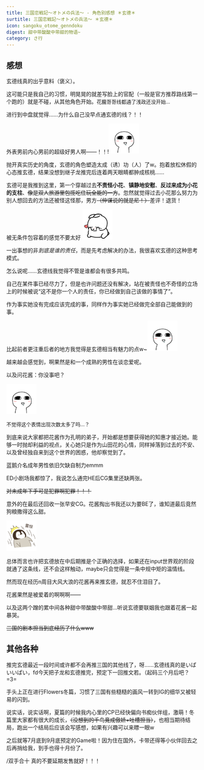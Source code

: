 ```yaml
---
title: 三国恋戦記～オトメの兵法～ - 角色别感想 ＊玄德＊
surtitle: 三国恋戦記～オトメの兵法～ ＊玄德＊
icon: sangoku_otome_genndoku
digest: 甜中带酸酸中带甜的物语~
category: さ行
---
```


## 感想

玄德线真的出乎意料（褒义）。

这可能只是我自己的习惯，明晃晃的就差写脸上的官配（一般是官方推荐路线第一个跑的）就是不碰，从其他角色开始。<font size="2">花朧哥哥线都通了浅政还没开始…</font>

进行到中盘就觉得……为什么自己没早点通玄德的线？！！

外表男前内心男前的超级好男人啊——！！!<img src="/assets/img/bq/qita/03.gif" width="80px">

抛开真实历史的角度，玄德的角色塑造太成（诱）功（人）了w。抱着放松休假的心态推玄德，结果没想到继子龙推完后连着两天眼睛都肿成核桃……

玄德可是我推到这里，第一个穿越过去**不责怪小花**、**镇静地安慰**、**反过来成为小花的支柱**、~~像是双人旅游里包揽吃住玩全能的一方~~。忽然就觉得过去小花那么努力为别人想回去的方法还被怪这怪那，男方~~（仲谋说的就是尼！）~~差评！退货！

被无条件包容着的感觉不要太好 <img src="/assets/img/bq/qita/06.gif" width="80px">

一出事想的非*到底是谁的责任*，而是先考虑解决的办法，我很喜欢玄德的这种思考模式。

怎么说呢……玄德线我觉得不管是谁都会有很多共鸣。

自己在某件事已经尽力了，但是也许问题还没有解决，站在被责怪也不奇怪的立场上的时候被说“这不是你一个人的责任，你已经做到自己该做的事情了”。

作为事实她没有完成应该完成的事，同样作为事实她已经做完全部自己能做到的事。

比起前者更注重后者的地方我觉得是玄德相当有魅力的点w~<img src="/assets/img/bq/qita/03.gif" width="80px">

越来越会感觉到，啊果然是和一个成熟的男性在谈恋爱呢。

以及问花酱：你没事吧？

 <img src="/assets/img/bq/qita/03.gif" width="80px">

<font size="2">不觉得这个表情出现次数太多了吗…？</font>

到底来说大家都把花酱作为孔明的弟子，开始都是想要获得她的知惠才接近她。能够一时抛却利益的视点，关心她只是作为山田花的心情，同样掉落到过去的不安、以及曾经独自来到这个世界的困惑，他却察觉到了。

蓝鹅介名成年男性依旧欠缺自制力emmm

ED小剧场我都惊了，我说怎么通完HE后CG集里还缺两张。

 ~~对未成年下手可是犯罪啊犯罪！！！~~



意外的在最后还回收一张早安CG。花酱掏出书我还以为要BE了，谁知道最后竟然狗粮撒得这么甜。

 <img src="/assets/img/bq/qita/22.jpg" width="80px">

总体而言也许把玄德放在中后期推是个正确的选择，如果还在input世界观的阶段就通了这条线，还不会这样触动，maybe只会觉得是一条中规中矩的温情线。

然而现在经历n周目大风大浪的花酱再来推玄德，就忍不住泪目了。

花酱果然是被爱着的啊啊啊——

以及这两个蹭的累中间各种甜中带酸酸中带甜…听说玄德要联姻我也跟着花酱一起暴哭。

 ~~三国的剧本担当到底经历了什么www~~

## 其他各种

推完玄德最近一段时间或许都不会再推三国的其他线了，呀……玄德线真的是いぱいいぱい，fd今天把子龙和玄德推完，预定下一回推文若。（起码三个月后吧？=3=

手头上正在进行Flowers冬篇，习惯了三国有些糙糙的画风一转到IG的细华又被轻易的闪到。

说实话，说实话啊，夏篇的时候我内心里的CP已经快偏向书痴伙伴组，激萌！冬篇里大家都有很大的成长，~~（没想到的千鸟竟成傲娇+吐槽担当）~~，也相当期待结局，跑出一个结局后应该会写感想，如果有兴趣可以来瞟一眼w

之后就等7月底到9月底预定的Game啦！因为住在国外，卡带还得等小伙伴回去之后再捎给我，到手也得十月份了。

/双手合十 真的不要延期发售就好！！！


​

​